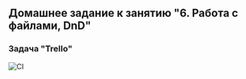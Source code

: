 ## Домашнее задание к занятию "6. Работа с файлами, DnD"
### Задача "Trello"

![CI](https://github.com/JaneKhris/ahj-hw6-trello/actions/workflows/web.yml/badge.svg)

